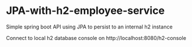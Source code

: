 # JPA-with-h2-employee-service
Simple spring boot API using JPA to persist to an internal h2 instance

Connect to local h2 database console on http://localhost:8080/h2-console

